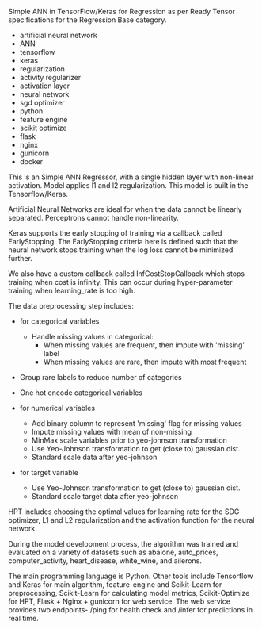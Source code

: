 Simple ANN in TensorFlow/Keras for Regression as per Ready Tensor specifications for the Regression Base category.

- artificial neural network
- ANN
- tensorflow
- keras
- regularization
- activity regularizer
- activation layer
- neural network
- sgd optimizer
- python
- feature engine
- scikit optimize
- flask
- nginx
- gunicorn
- docker

This is an Simple ANN Regressor, with a single hidden layer with non-linear activation.
Model applies l1 and l2 regularization. This model is built in the Tensorflow/Keras.

Artificial Neural Networks are ideal for when the data cannot be linearly separated. Perceptrons cannot handle non-linearity.

Keras supports the early stopping of training via a callback called EarlyStopping. The EarlyStopping criteria here is defined such that the neural network stops training when the log loss cannot be minimized further.

We also have a custom callback called InfCostStopCallback which stops training when cost is infinity. This can occur during hyper-parameter training when learning_rate is too high.

The data preprocessing step includes:

- for categorical variables
  - Handle missing values in categorical:
    - When missing values are frequent, then impute with 'missing' label
    - When missing values are rare, then impute with most frequent
- Group rare labels to reduce number of categories
- One hot encode categorical variables

- for numerical variables

  - Add binary column to represent 'missing' flag for missing values
  - Impute missing values with mean of non-missing
  - MinMax scale variables prior to yeo-johnson transformation
  - Use Yeo-Johnson transformation to get (close to) gaussian dist.
  - Standard scale data after yeo-johnson

- for target variable
  - Use Yeo-Johnson transformation to get (close to) gaussian dist.
  - Standard scale target data after yeo-johnson

HPT includes choosing the optimal values for learning rate for the SDG optimizer, L1 and L2 regularization and the activation function for the neural network.

During the model development process, the algorithm was trained and evaluated on a variety of datasets such as abalone, auto_prices, computer_activity, heart_disease, white_wine, and ailerons.

The main programming language is Python. Other tools include Tensorflow and Keras for main algorithm, feature-engine and Scikit-Learn for preprocessing, Scikit-Learn for calculating model metrics, Scikit-Optimize for HPT, Flask + Nginx + gunicorn for web service. The web service provides two endpoints- /ping for health check and /infer for predictions in real time.
